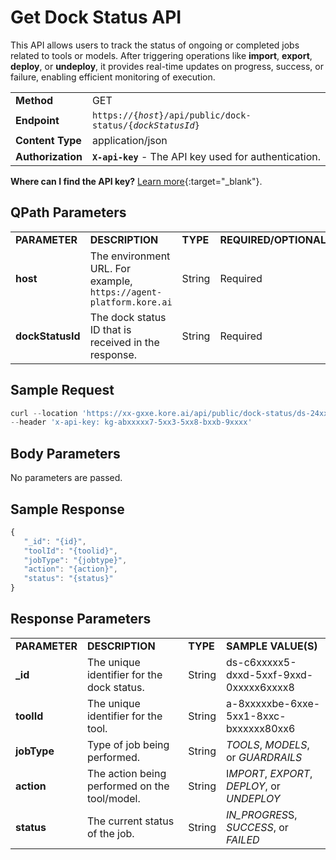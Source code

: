# Get Dock Status API

This API allows users to track the status of ongoing or completed jobs related to tools or models. After triggering operations like **import**, **export**, **deploy**, or **undeploy**, it provides real-time updates on progress, success, or failure, enabling efficient monitoring of execution.


<table>
  <tr>
   <td><strong>Method</strong>
   </td>
   <td>GET
   </td>
  </tr>
  <tr>
   <td><strong>Endpoint</strong>
   </td>
   <td><code>https://{<i>host</i>}/api/public/dock-status/{<i>dockStatusId</i>}</code>
   </td>
  </tr>
  <tr>
   <td><strong>Content Type</strong>
   </td>
   <td>application/json</td>
  </tr>
  <tr>
   <td><strong>Authorization</strong>
   </td>
   <td><strong><code>X-api-key</code></strong> - The API key used for authentication.
   </td>
  </tr>
</table>


**Where can I find the API key?** [Learn more](../overview.md/#how-to-find-the-api-key){:target="_blank"}.


## QPath Parameters

<table>
  <tr>
   <td><strong>PARAMETER</strong>
   </td>
   <td><strong>DESCRIPTION</strong>
   </td>
   <td><strong>TYPE</strong>
   </td>
   <td><strong>REQUIRED/OPTIONAL</strong>
   </td>
  </tr>
  <tr>
   <td><strong>host</strong>
   </td>
   <td>The environment URL. For example, <code>https://agent-platform.kore.ai</code>
   </td>
   <td>String
   </td>
   <td>Required
   </td>
  </tr>
  <tr>
   <td><strong>dockStatusId</strong>
   </td>
   <td>The dock status ID that is received in the response.
   </td>
   <td>String
   </td>
   <td>Required
   </td>
  </tr>
</table>

## Sample Request

```js
curl --location 'https://xx-gxxe.kore.ai/api/public/dock-status/ds-24xxxxx3-0xxc-5xx5-axx3-c19xxxxxxxx8' \
--header 'x-api-key: kg-abxxxxx7-5xx3-5xx8-bxxb-9xxxx'
```

## Body Parameters

No parameters are passed.

## Sample Response

```js
{
   "_id": "{id}",
   "toolId": "{toolid}",
   "jobType": "{jobtype}",
   "action": "{action}",
   "status": "{status}"
}
```

## Response Parameters

<table>
  <tr>
   <td><strong>PARAMETER</strong>
   </td>
   <td><strong>DESCRIPTION</strong>
   </td>
   <td><strong>TYPE</strong>
   </td>
   <td><strong>SAMPLE VALUE(S)</strong>
   </td>
  </tr>
  <tr>
   <td><b>_id</b>
   </td>
   <td>The unique identifier for the dock status.
   </td>
   <td>String
   </td>
   <td>ds-c6xxxxx5-dxxd-5xxf-9xxd-0xxxxx6xxxx8
   </td>
  </tr>
  <tr>
   <td><b>toolId</b>
   </td>
   <td>The unique identifier for the tool.
   </td>
   <td>String
   </td>
   <td>a-8xxxxxbe-6xxe-5xx1-8xxc-bxxxxxx80xx6
   </td>
  </tr>
  <tr>
   <td><b>jobType</b>
   </td>
   <td>Type of job being performed.
   </td>
   <td>String
   </td>
   <td><em>TOOLS</em>, <em>MODELS</em>, or <em>GUARDRAILS</em>
   </td>
  </tr>
  <tr>
   <td><b>action</b>
   </td>
   <td>The action being performed on the tool/model.
   </td>
   <td>String
   </td>
   <td>I<em>MPORT</em>, <em>EXPORT</em>, <em>DEPLOY</em>, or <em>UNDEPLOY</em>
   </td>
  </tr>
  <tr>
   <td><b>status</b>
   </td>
   <td>The current status of the job.
   </td>
   <td>String
   </td>
   <td><em>IN_PROGRES</em>S, <em>SUCCESS</em>, or <em>FAILED</em>
   </td>
  </tr>
</table>

